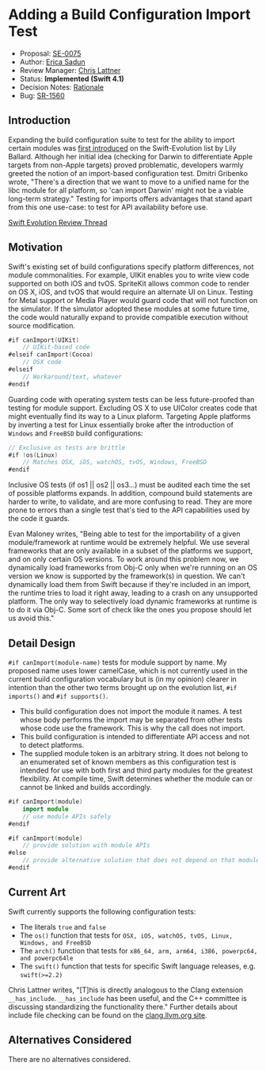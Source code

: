# Adding a Build Configuration Import Test

* Proposal: [SE-0075](0075-import-test.md)
* Author: [Erica Sadun](http://github.com/erica)
* Review Manager: [Chris Lattner](http://github.com/lattner)
* Status: **Implemented (Swift 4.1)**
* Decision Notes: [Rationale](https://lists.swift.org/pipermail/swift-evolution-announce/2016-May/000159.html)
* Bug: [SR-1560](https://bugs.swift.org/browse/SR-1560)

## Introduction

Expanding the build configuration suite to test for the ability to import certain 
modules was [first introduced](https://lists.swift.org/pipermail/swift-evolution/Week-of-Mon-20160215/010693.html)
on the Swift-Evolution list by Lily Ballard. Although her initial idea (checking for Darwin
to differentiate Apple targets from non-Apple targets) proved problematic, developers warmly
greeted the notion of an import-based configuration test. 
Dmitri Gribenko wrote, "There's a direction that we want to move to a unified name for the libc module for all platform, so 'can import Darwin' might not be a viable long-term strategy." 
Testing for imports offers advantages that stand apart from this one use-case: to test for API availability before use.

[Swift Evolution Review Thread](https://lists.swift.org/pipermail/swift-evolution/Week-of-Mon-20160509/017044.html)
 
## Motivation

Swift's existing set of build configurations specify platform differences, not module commonalities. For example, UIKit enables you to write view code supported on both iOS and tvOS. SpriteKit allows common code to render on OS X, iOS, and tvOS that would require an alternate UI on Linux. Testing for Metal support or Media Player would guard code that will not function on the simulator. If the simulator adopted these modules at some future time, the code would naturally expand to provide compatible execution without source modification.

```swift
#if canImport(UIKit)
    // UIKit-based code
#elseif canImport(Cocoa)
    // OSX code
#elseif
    // Workaround/text, whatever
#endif
```

Guarding code with operating system tests can be less future-proofed than testing for module support.  Excluding OS X to use UIColor creates code that might eventually find its way to a Linux plaform. Targeting Apple platforms by inverting a test for Linux essentially broke after the introduction of `Windows` and `FreeBSD` build configurations:

```swift
// Exclusive os tests are brittle
#if !os(Linux)
    // Matches OSX, iOS, watchOS, tvOS, Windows, FreeBSD
#endif
```

Inclusive OS tests (if os1 || os2 || os3...) must be audited each time the set of possible platforms expands. 
In addition, compound build statements are harder to write, to validate, and are more confusing to read. 
They are more prone to errors than a single test that's tied to the API capabilities used by the code it guards.

Evan Maloney writes, "Being able to test for the importability of a given module/framework at runtime 
would be extremely helpful. We use several frameworks that are only available in a subset of the platforms 
we support, and on only certain OS versions. To work around this problem now, we dynamically load frameworks 
from Obj-C only when we're running on an OS version we know is supported by the framework(s) in question.
We can't dynamically load them from Swift because if they're included in an import, the runtime tries to 
load it right away, leading to a crash on any unsupported platform. The only way to selectively load dynamic 
frameworks at runtime is to do it via Obj-C. Some sort of check like the ones you propose should let us avoid this."

## Detail Design

`#if canImport(module-name)` tests for module support by name. My proposed name uses lower camelCase, which is not currently used in the current build configuration vocabulary but is (in my opinion) clearer in intention than the other two terms brought up on the evolution list, `#if imports()` and `#if supports()`. 

* This build configuration does not import the module it names. A test whose body performs the import may be separated from other tests whose code use the framework. This is why the call does not import.
* This build configuration is intended to differentiate API access and not to detect platforms.
* The supplied module token is an arbitrary string. It does not belong to an enumerated set of known 
  members as this configuration test is intended for use with both first and third party modules 
  for the greatest flexibility. At compile time, Swift determines whether the module can or cannot be 
  linked and builds accordingly.

```swift
#if canImport(module)
    import module
    // use module APIs safely
#endif

#if canImport(module)
    // provide solution with module APIs
#else
    // provide alternative solution that does not depend on that module
#endif
```
 
## Current Art
Swift currently supports the following configuration tests:

* The literals `true` and `false`
* The `os()` function that tests for `OSX, iOS, watchOS, tvOS, Linux, Windows, and FreeBSD`
* The `arch()` function that tests for `x86_64, arm, arm64, i386, powerpc64, and powerpc64le`
* The `swift()` function that tests for specific Swift language releases, e.g. `swift(>=2.2)`
 
Chris Lattner writes, "[T]his is directly analogous to the Clang extension `__has_include`.  `__has_include` has been useful, and the C++ committee is discussing standardizing the functionality there." Further details about include file checking can be found on the [clang.llvm.org site](http://clang.llvm.org/docs/LanguageExtensions.html#include-file-checking-macros).
 
## Alternatives Considered

There are no alternatives considered.
